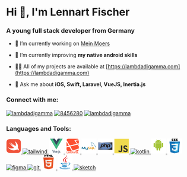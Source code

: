 <h1>Hi 👋, I'm Lennart Fischer</h1>
<h3>A young full stack developer from Germany</h3>

- 🔭 I’m currently working on [Mein Moers](https://moers.app)

- 🌱 I’m currently improving **my native android skills**

- 👨‍💻 All of my projects are available at [https://lambdadigamma.com](https://lambdadigamma.com)

- 💬 Ask me about **iOS, Swift, Laravel, VueJS, Inertia.js**

<h3 align="left">Connect with me:</h3>
<p align="left">
<a href="https://twitter.com/lambdadigamma" target="blank"><img align="center" src="https://raw.githubusercontent.com/rahuldkjain/github-profile-readme-generator/master/src/images/icons/Social/twitter.svg" alt="lambdadigamma" height="30" width="40" /></a>
<a href="https://stackoverflow.com/users/8456280" target="blank"><img align="center" src="https://raw.githubusercontent.com/rahuldkjain/github-profile-readme-generator/master/src/images/icons/Social/stack-overflow.svg" alt="8456280" height="30" width="40" /></a>
<a href="https://instagram.com/lambdadigamma" target="blank"><img align="center" src="https://raw.githubusercontent.com/rahuldkjain/github-profile-readme-generator/master/src/images/icons/Social/instagram.svg" alt="lambdadigamma" height="30" width="40" /></a>
<!--<a href="https://www.youtube.com/c/fasfadsfasdf" target="blank"><img align="center" src="https://raw.githubusercontent.com/rahuldkjain/github-profile-readme-generator/master/src/images/icons/Social/youtube.svg" alt="fasfadsfasdf" height="30" width="40" /></a>-->
</p>

<h3 align="left">Languages and Tools:</h3>
<p align="left"> 
  <a href="https://developer.apple.com/swift/" target="_blank">
    <img src="https://raw.githubusercontent.com/devicons/devicon/master/icons/swift/swift-original.svg" alt="swift" width="40" height="40"/>
  </a>
  <a href="https://tailwindcss.com/" target="_blank">
    <img src="https://www.vectorlogo.zone/logos/tailwindcss/tailwindcss-icon.svg" alt="tailwind" width="40" height="40"/> 
  </a> 
  <a href="https://vuejs.org/" target="_blank"> 
    <img src="https://raw.githubusercontent.com/devicons/devicon/master/icons/vuejs/vuejs-original-wordmark.svg" alt="vuejs" width="40" height="40"/>
  </a>
    <a href="https://laravel.com/" target="_blank">
    <img src="https://raw.githubusercontent.com/devicons/devicon/master/icons/laravel/laravel-plain-wordmark.svg" alt="laravel" width="40" height="40"/> 
  </a> 
  <a href="https://www.mysql.com/" target="_blank"> 
    <img src="https://raw.githubusercontent.com/devicons/devicon/master/icons/mysql/mysql-original-wordmark.svg" alt="mysql" width="40" height="40"/> 
  </a> 
  <a href="https://www.php.net" target="_blank"> 
    <img src="https://raw.githubusercontent.com/devicons/devicon/master/icons/php/php-original.svg" alt="php" width="40" height="40"/>
  </a> 
  <a href="https://developer.mozilla.org/en-US/docs/Web/JavaScript" target="_blank"> 
    <img src="https://raw.githubusercontent.com/devicons/devicon/master/icons/javascript/javascript-original.svg" alt="javascript" width="40" height="40"/> 
  </a> 
  <a href="https://kotlinlang.org" target="_blank"> 
    <img src="https://www.vectorlogo.zone/logos/kotlinlang/kotlinlang-icon.svg" alt="kotlin" width="40" height="40"/> 
  </a> 
  <a href="https://developer.android.com" target="_blank"> 
    <img src="https://raw.githubusercontent.com/devicons/devicon/master/icons/android/android-original-wordmark.svg" alt="android" width="40" height="40"/> 
  </a> 
  <a href="https://www.w3schools.com/css/" target="_blank"> 
    <img src="https://raw.githubusercontent.com/devicons/devicon/master/icons/css3/css3-original-wordmark.svg" alt="css3" width="40" height="40"/> 
  </a> 
  <a href="https://www.figma.com/" target="_blank"> 
    <img src="https://www.vectorlogo.zone/logos/figma/figma-icon.svg" alt="figma" width="40" height="40"/> 
  </a> 
  <a href="https://git-scm.com/" target="_blank"> 
    <img src="https://www.vectorlogo.zone/logos/git-scm/git-scm-icon.svg" alt="git" width="40" height="40"/> 
  </a> 
  <a href="https://www.w3.org/html/" target="_blank">
    <img src="https://raw.githubusercontent.com/devicons/devicon/master/icons/html5/html5-original-wordmark.svg" alt="html5" width="40" height="40"/> 
  </a> 
  <a href="https://www.java.com" target="_blank"> 
    <img src="https://raw.githubusercontent.com/devicons/devicon/master/icons/java/java-original.svg" alt="java" width="40" height="40"/>
  </a> 
  <a href="https://www.sketch.com/" target="_blank">
    <img src="https://www.vectorlogo.zone/logos/sketchapp/sketchapp-icon.svg" alt="sketch" width="40" height="40"/> 
  </a> 
</p>

<!--

<p><img align="left" src="https://github-readme-stats.vercel.app/api/top-langs?username=lambdadigamma&show_icons=true&locale=en&layout=compact" alt="lambdadigamma" /></p>

<p>&nbsp;<img align="center" src="https://github-readme-stats.vercel.app/api?username=lambdadigamma&show_icons=true&locale=en" alt="lambdadigamma" /></p>

<p><img align="center" src="https://github-readme-streak-stats.herokuapp.com/?user=lambdadigamma&" alt="lambdadigamma" /></p>

<p align="left"> <img src="https://komarev.com/ghpvc/?username=lambdadigamma&label=Profile%20views&color=0e75b6&style=flat" alt="lambdadigamma" /> </p>

<p align="left"> <a href="https://github.com/ryo-ma/github-profile-trophy"><img src="https://github-profile-trophy.vercel.app/?username=lambdadigamma" alt="lambdadigamma" /></a> </p>

<p align="left"> <a href="https://twitter.com/lambdadigamma" target="blank"><img src="https://img.shields.io/twitter/follow/lambdadigamma?logo=twitter&style=for-the-badge" alt="lambdadigamma" /></a> </p>

-->


<!--
**LambdaDigamma/lambdadigamma** is a ✨ _special_ ✨ repository because its `README.md` (this file) appears on your GitHub profile.

Here are some ideas to get you started:

- 🔭 I’m currently working on ...
- 🌱 I’m currently learning ...
- 👯 I’m looking to collaborate on ...
- 🤔 I’m looking for help with ...
- 💬 Ask me about ...
- 📫 How to reach me: ...
- 😄 Pronouns: ...
- ⚡ Fun fact: ...
-->
